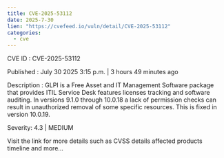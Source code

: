 ```yaml
--- 
title: CVE-2025-53112
date: 2025-7-30
lien: "https://cvefeed.io/vuln/detail/CVE-2025-53112"
categories:
  - cve
---
```


CVE ID : CVE-2025-53112

Published :  July 30
2025
3:15 p.m. | 3 hours
49 minutes ago

Description : GLPI is a Free Asset and IT Management Software package
that provides ITIL Service Desk features
licenses tracking and software auditing. In versions 9.1.0 through 10.0.18
a lack of permission checks can result in unauthorized removal of some specific resources. This is fixed in version 10.0.19.

Severity: 4.3 | MEDIUM

Visit the link for more details
such as CVSS details
affected products
timeline
and more...
